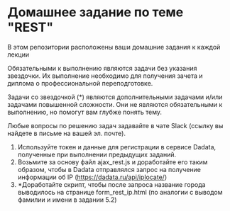 # Домашнее задание по теме "REST"

В этом репозитории расположены ваши домашние задания к каждой лекции

Обязательными к выполнению являются задачи без указания звездочки. Их выполнение необходимо для получения зачета и диплома о профессиональной переподготовке.

Задачи со звездочкой (*) являются дополнительными задачами и/или задачами повышенной сложности. Они не являются обязательными к выполнению, но помогут вам глубже понять тему.

Любые вопросы по решению задач задавайте в чате Slack (ссылку вы найдете в письме на вашей эл. почте).

1. Используйте токен и данные для регистрации в сервисе Dadata, полученные при выполнении предыдущих заданий.
2. Возьмите за основу файл ajax_rest.js и доработайте его таким образом, чтобы в Dadata отправлялся запрос на получение информации об IP (https://dadata.ru/api/iplocate/)
3. *Доработайте скрипт, чтобы после запроса название города выводилось на странице form_rest_ip.html (по аналогии с выводом фамилии и имени в задании 5.2)
